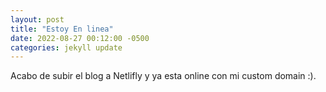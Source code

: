 ```yaml
---
layout: post
title: "Estoy En linea"
date: 2022-08-27 00:12:00 -0500
categories: jekyll update
---
```


Acabo de subir el blog a Netlifly y ya esta online con mi custom domain :).